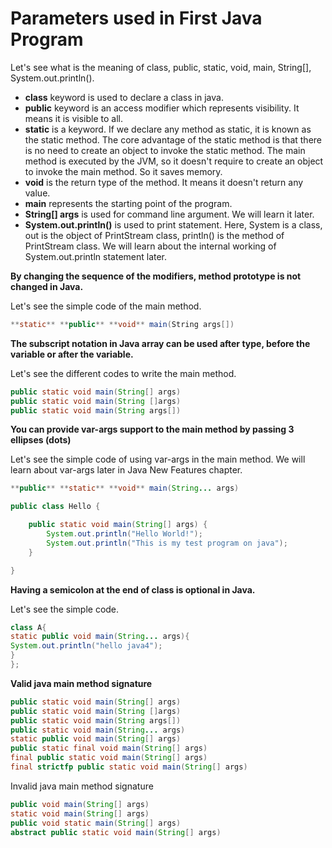 # Parameters used in First Java Program

Let's see what is the meaning of class, public, static, void, main, String[], System.out.println().

- **class** keyword is used to declare a class in java.
- **public** keyword is an access modifier which represents visibility. It means it is visible to all.
- **static** is a keyword. If we declare any method as static, it is known as the static method. The core advantage of the static method is that there is no need to create an object to invoke the static method. The main method is executed by the JVM, so it doesn't require to create an object to invoke the main method. So it saves memory.
- **void** is the return type of the method. It means it doesn't return any value.
- **main** represents the starting point of the program.
- **String[] args** is used for command line argument. We will learn it later.
- **System.out.println()** is used to print statement. Here, System is a class, out is the object of PrintStream class, println() is the method of PrintStream class. We will learn about the internal working of System.out.println statement later.

**By changing the sequence of the modifiers, method prototype is not changed in Java.**

Let's see the simple code of the main method.

```java
**static** **public** **void** main(String args[])
```

**The subscript notation in Java array can be used after type, before the variable or after the variable.**

Let's see the different codes to write the main method.

```java
public static void main(String[] args)  
public static void main(String []args)  
public static void main(String args[])

```

**You can provide var-args support to the main method by passing 3 ellipses (dots)**

Let's see the simple code of using var-args in the main method. We will learn about var-args later in Java New Features chapter.

```java
**public** **static** **void** main(String... args)
```

```java
public class Hello {

    public static void main(String[] args) {
        System.out.println("Hello World!");
        System.out.println("This is my test program on java");
    }

}

```

**Having a semicolon at the end of class is optional in Java.**

Let's see the simple code.

```java
class A{  
static public void main(String... args){  
System.out.println("hello java4");  
}  
};
```

**Valid java main method signature**

```java
public static void main(String[] args)  
public static void main(String []args)  
public static void main(String args[])  
public static void main(String... args)  
static public void main(String[] args)  
public static final void main(String[] args)  
final public static void main(String[] args)  
final strictfp public static void main(String[] args)
```

Invalid java main method signature

```java
public void main(String[] args)  
static void main(String[] args)  
public void static main(String[] args)  
abstract public static void main(String[] args)
```
